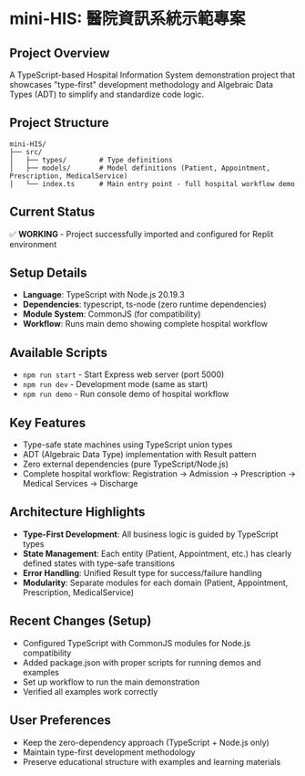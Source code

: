 # mini-HIS: 醫院資訊系統示範專案

## Project Overview
A TypeScript-based Hospital Information System demonstration project that showcases "type-first" development methodology and Algebraic Data Types (ADT) to simplify and standardize code logic.

## Project Structure
```
mini-HIS/
├── src/
│   ├── types/        # Type definitions
│   ├── models/       # Model definitions (Patient, Appointment, Prescription, MedicalService)
│   └── index.ts      # Main entry point - full hospital workflow demo
```

## Current Status
✅ **WORKING** - Project successfully imported and configured for Replit environment

## Setup Details
- **Language**: TypeScript with Node.js 20.19.3
- **Dependencies**: typescript, ts-node (zero runtime dependencies)
- **Module System**: CommonJS (for compatibility)
- **Workflow**: Runs main demo showing complete hospital workflow

## Available Scripts
- `npm run start` - Start Express web server (port 5000)
- `npm run dev` - Development mode (same as start)
- `npm run demo` - Run console demo of hospital workflow

## Key Features
- Type-safe state machines using TypeScript union types
- ADT (Algebraic Data Type) implementation with Result<T> pattern
- Zero external dependencies (pure TypeScript/Node.js)
- Complete hospital workflow: Registration → Admission → Prescription → Medical Services → Discharge

## Architecture Highlights
- **Type-First Development**: All business logic is guided by TypeScript types
- **State Management**: Each entity (Patient, Appointment, etc.) has clearly defined states with type-safe transitions
- **Error Handling**: Unified Result<T> type for success/failure handling
- **Modularity**: Separate modules for each domain (Patient, Appointment, Prescription, MedicalService)

## Recent Changes (Setup)
- Configured TypeScript with CommonJS modules for Node.js compatibility
- Added package.json with proper scripts for running demos and examples
- Set up workflow to run the main demonstration
- Verified all examples work correctly

## User Preferences
- Keep the zero-dependency approach (TypeScript + Node.js only)
- Maintain type-first development methodology
- Preserve educational structure with examples and learning materials